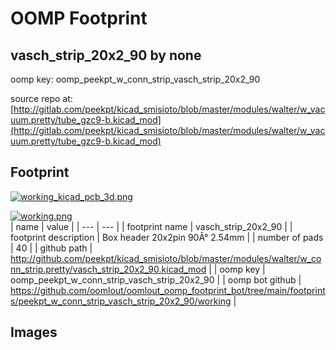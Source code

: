 # OOMP Footprint  
## vasch_strip_20x2_90  by none  
  
oomp key: oomp_peekpt_w_conn_strip_vasch_strip_20x2_90  
  
source repo at: [http://gitlab.com/peekpt/kicad_smisioto/blob/master/modules/walter/w_vacuum.pretty/tube_gzc9-b.kicad_mod](http://gitlab.com/peekpt/kicad_smisioto/blob/master/modules/walter/w_vacuum.pretty/tube_gzc9-b.kicad_mod)  
## Footprint  
  
[![working_kicad_pcb_3d.png](working_kicad_pcb_3d_600.png)](working_kicad_pcb_3d.png)  
  
[![working.png](working_600.png)](working.png)  
| name | value | 
| --- | --- | 
| footprint name | vasch_strip_20x2_90 | 
| footprint description | Box header 20x2pin 90Â° 2.54mm | 
| number of pads | 40 | 
| github path | http://github.com/peekpt/kicad_smisioto/blob/master/modules/walter/w_conn_strip.pretty/vasch_strip_20x2_90.kicad_mod | 
| oomp key | oomp_peekpt_w_conn_strip_vasch_strip_20x2_90 | 
| oomp bot github | https://github.com/oomlout/oomlout_oomp_footprint_bot/tree/main/footprints/peekpt_w_conn_strip_vasch_strip_20x2_90/working | 
## Images  
